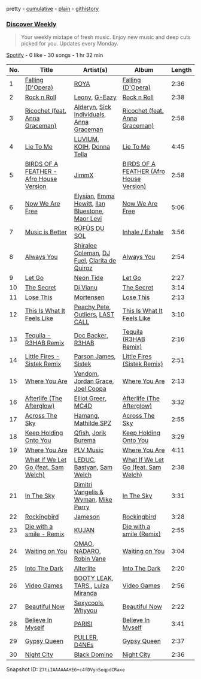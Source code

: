 pretty - [cumulative](/playlists/cumulative/37i9dQZEVXcMQ21aVFwcU6.md) - [plain](/playlists/plain/37i9dQZEVXcMQ21aVFwcU6) - [githistory](https://github.githistory.xyz/mdn522/spotify-playlist-archive/blob/main/playlists/plain/37i9dQZEVXcMQ21aVFwcU6)

### [Discover Weekly](https://open.spotify.com/playlist/37i9dQZEVXcMQ21aVFwcU6)

> Your weekly mixtape of fresh music\. Enjoy new music and deep cuts picked for you\. Updates every Monday.

[Spotify](https://open.spotify.com/user/spotify) - 0 like - 30 songs - 1 hr 32 min

| No. | Title | Artist(s) | Album | Length |
|---|---|---|---|---|
| 1 | [Falling \(D'Opera\)](https://open.spotify.com/track/3xh3vEtbV8AVFpWKqfK3b7) | [ROYA](https://open.spotify.com/artist/6OxEmD1kV3B1OhVjqWO9Zh) | [Falling \(D'Opera\)](https://open.spotify.com/album/42hsP1tzWAXNo4kpD24csQ) | 2:36 |
| 2 | [Rock n Roll](https://open.spotify.com/track/1T2zLWVcr4nXMrMnzyHUVl) | [Leony](https://open.spotify.com/artist/2NpPlwwDVYR5dIj0F31EcC), [G\-Eazy](https://open.spotify.com/artist/02kJSzxNuaWGqwubyUba0Z) | [Rock n Roll](https://open.spotify.com/album/1Jey66mOXbJOwGtVKwdUWb) | 2:38 |
| 3 | [Ricochet \(feat\. Anna Graceman\)](https://open.spotify.com/track/6Ux0Few55gMhBSKaSjddkp) | [Alderyn](https://open.spotify.com/artist/5LcaKNmxPoZxrmYpyToXB6), [Sick Individuals](https://open.spotify.com/artist/0XqFDQJjqW5PfhfBCb53LR), [Anna Graceman](https://open.spotify.com/artist/2B69uGl0nh5LMFUAZxVw5y) | [Ricochet \(feat\. Anna Graceman\)](https://open.spotify.com/album/4oyLwS0ArlwISpjl97K1XX) | 2:58 |
| 4 | [Lie To Me](https://open.spotify.com/track/2CGOUBWFCAeRLb5Z6FUiN2) | [LUVIUM](https://open.spotify.com/artist/6UfbyoqsWR9gNMTk5TzMYf), [KOIH](https://open.spotify.com/artist/4q64u8A5JqYAqM680GuGwg), [Donna Tella](https://open.spotify.com/artist/39czNpwEAe5tGKIE53XDmm) | [Lie To Me](https://open.spotify.com/album/2iZnG6sse2MokcE0CCdrc9) | 4:45 |
| 5 | [BIRDS OF A FEATHER \- Afro House Version](https://open.spotify.com/track/1nq8Lu7kVCClJvwGD08Wpo) | [JimmX](https://open.spotify.com/artist/4X71KCLaNqDa0dT5iAQhe1) | [BIRDS OF A FEATHER \(Afro House Version\)](https://open.spotify.com/album/1HAtIcFEoOILdWhCpLKIX7) | 2:58 |
| 6 | [Now We Are Free](https://open.spotify.com/track/2xfL7Mx5AqbWP0YcwxlcI7) | [Elysian](https://open.spotify.com/artist/6IPtgWMGTP1ZVcfMeo0XlO), [Emma Hewitt](https://open.spotify.com/artist/1t65YxEAtU3iii6bCzSGF8), [Ilan Bluestone](https://open.spotify.com/artist/1yoZuH2j43vVSWsOwYuQyn), [Maor Levi](https://open.spotify.com/artist/7iVuXpgNEl87BwdwV1L6he) | [Now We Are Free](https://open.spotify.com/album/5PyEZtjd1UNnbeqBIu0Njj) | 5:06 |
| 7 | [Music is Better](https://open.spotify.com/track/4NlxBNd38G9nXjCVrbBYre) | [RÜFÜS DU SOL](https://open.spotify.com/artist/5Pb27ujIyYb33zBqVysBkj) | [Inhale / Exhale](https://open.spotify.com/album/3Fda4vhPP0Clk3EQNVipUP) | 3:56 |
| 8 | [Always You](https://open.spotify.com/track/3jZP1bPAJyiAAXQ9LlYdjc) | [Shiralee Coleman](https://open.spotify.com/artist/7q1u9tWian8y9CsWikyt2h), [DJ Fuel](https://open.spotify.com/artist/7b0zZiMJHNpszsfdqgFDyA), [Clarita de Quiroz](https://open.spotify.com/artist/6WPPCmPLrmweYTz1ApYL34) | [Always You](https://open.spotify.com/album/1OIfnWD6Cd3gzHmrrE40Wx) | 2:54 |
| 9 | [Let Go](https://open.spotify.com/track/7bL9uGTNLE1SAHQUAjHne5) | [Neon Tide](https://open.spotify.com/artist/1ElV1LPQsKmt6kuUjIBdHG) | [Let Go](https://open.spotify.com/album/4Ohgxiq4JfLHNaVbr5dtgV) | 2:27 |
| 10 | [The Secret](https://open.spotify.com/track/4zFFsW6qfRLMoYxxLzFW1p) | [Dj Vianu](https://open.spotify.com/artist/20UG9RJ4pMncdPXRgA8mrl) | [The Secret](https://open.spotify.com/album/26oJWZ0u7XtRRyQyYuLtkS) | 3:14 |
| 11 | [Lose This](https://open.spotify.com/track/4XiGLFDbOeBsfRtClVIZzW) | [Mortensen](https://open.spotify.com/artist/1IGUnBoSDVXkJ3EsCXsCPr) | [Lose This](https://open.spotify.com/album/5b31l7PQoIL6H4e52RchdV) | 2:13 |
| 12 | [This Is What It Feels Like](https://open.spotify.com/track/0Bpbr1GgLMgQnuFmVo5zMH) | [Peachy Pete](https://open.spotify.com/artist/0bsZ7TPFHa56cscyXwqfER), [Outliers](https://open.spotify.com/artist/49D9GLjnzBcsaKiUByAMQL), [LAST CALL](https://open.spotify.com/artist/2LoibTtixf5tjTYORAxbtN) | [This Is What It Feels Like](https://open.spotify.com/album/5gLSd0qBvsBN7TqDYifb2O) | 3:10 |
| 13 | [Tequila \- R3HAB Remix](https://open.spotify.com/track/71FvjpgB9Z39Icf27VnEzf) | [Doc Backer](https://open.spotify.com/artist/7tXyKeOv9LiXg7qfVQKQm4), [R3HAB](https://open.spotify.com/artist/6cEuCEZu7PAE9ZSzLLc2oQ) | [Tequila \(R3HAB Remix\)](https://open.spotify.com/album/7EBetlHC9bvkSp2foObl39) | 2:16 |
| 14 | [Little Fires \- Sistek Remix](https://open.spotify.com/track/0EBDuIxWWSd9XnEVkXLVaw) | [Parson James](https://open.spotify.com/artist/48sLioddyaXkuhyHXSkpsB), [Sistek](https://open.spotify.com/artist/7AfIBbjDpPR6FlLWLsAcHu) | [Little Fires \(Sistek Remix\)](https://open.spotify.com/album/6UvuV94S0gPUf7cbyGubw5) | 2:51 |
| 15 | [Where You Are](https://open.spotify.com/track/2RJikqrbNUWR6WxREvRAMi) | [Vendom](https://open.spotify.com/artist/0wztdnJjZQ4HrZqrb9c8y9), [Jordan Grace](https://open.spotify.com/artist/0NST5cNxDtRZuToY6ngC0k), [Joel Coopa](https://open.spotify.com/artist/36Wo4JMbqaHm0wzCuDxBuD) | [Where You Are](https://open.spotify.com/album/0HOl6I26Y3JHisbYnjTVaN) | 2:13 |
| 16 | [Afterlife \(The Afterglow\)](https://open.spotify.com/track/3VqMWc9IMJD07F8G6jYU5e) | [Elliot Greer](https://open.spotify.com/artist/6EFGjOozwPlW4PxLu8SoXD), [MC4D](https://open.spotify.com/artist/2MbY32LPINIi9P6PCkrOJI) | [Afterlife \(The Afterglow\)](https://open.spotify.com/album/2vf6gIslydfSOAsY1b5h8W) | 3:32 |
| 17 | [Across The Sky](https://open.spotify.com/track/0jhFIjnPJdJ5kuFdyimkN6) | [Hamang](https://open.spotify.com/artist/6DEUBgjh48qfLbt5ae1JIl), [Mathilde SPZ](https://open.spotify.com/artist/0cYRqD1xptOt9VxL4QRrHd) | [Across The Sky](https://open.spotify.com/album/0pcr3YRMpsp9ZVSRzUYkd7) | 2:55 |
| 18 | [Keep Holding Onto You](https://open.spotify.com/track/5PsLllL0qfBuNt2oPnFlft) | [Qfish](https://open.spotify.com/artist/5T2jnVO9cIxAjrQWu1aEGN), [Jorik Burema](https://open.spotify.com/artist/5m9bQKYt5uwDbtBGB6x78P) | [Keep Holding Onto You](https://open.spotify.com/album/6Q2ry1MRuI6OPpwC1RxOqD) | 3:29 |
| 19 | [Where You Are](https://open.spotify.com/track/62z0qIftlsBwNg0izZTNSt) | [PLV Music](https://open.spotify.com/artist/47lxWZZWMtEqp4FXtHeaC7) | [Where You Are](https://open.spotify.com/album/3Rzos5PJ2ZUgdrSspJ4Nu6) | 4:11 |
| 20 | [What If We Let Go \(feat\. Sam Welch\)](https://open.spotify.com/track/094ytaIC90FNjxPFpdgcHP) | [LEDUC](https://open.spotify.com/artist/0PX2pq6qcOfKp3NQOJMGvz), [Bastyan](https://open.spotify.com/artist/3BJgrhhTMNGZn3ORwAlK9g), [Sam Welch](https://open.spotify.com/artist/3JmD9HEyTy3vtITvwUFK9K) | [What If We Let Go \(feat\. Sam Welch\)](https://open.spotify.com/album/3OJmp5W6TdhjbTbUxoUguB) | 2:38 |
| 21 | [In The Sky](https://open.spotify.com/track/56GCtbkFhreHRCoWSHyCdU) | [Dimitri Vangelis & Wyman](https://open.spotify.com/artist/10hGPIDZi33LRaYRIq3Bh4), [Mike Perry](https://open.spotify.com/artist/6lB8vOoI4DRrrVxXwuV19c) | [In The Sky](https://open.spotify.com/album/1p1RMEGUc8DMOpVEu9CcLc) | 3:31 |
| 22 | [Rockingbird](https://open.spotify.com/track/2x4c9BD2SOhddb5KDQ4yym) | [Jameson](https://open.spotify.com/artist/7K3Jyu1rhStqBkpFbkro8t) | [Rockingbird](https://open.spotify.com/album/5CxkFmMMIgxrIlZPNDcLqc) | 3:28 |
| 23 | [Die with a smile \- Remix](https://open.spotify.com/track/0GnpOAtgmpkMeR6mE7sE6H) | [KUJAN](https://open.spotify.com/artist/1MH8kfHbfmNg7zZosdDkoq) | [Die with a smile \(Remix\)](https://open.spotify.com/album/4MIbhNc7BFgxfaHCy0FJdJ) | 2:55 |
| 24 | [Waiting on You](https://open.spotify.com/track/3P1McilgPsFB1tln72Gh8F) | [OMAO](https://open.spotify.com/artist/1VHRSHGicYOgBxMHApEqCd), [NADARO](https://open.spotify.com/artist/5llCsw8ZAL4eTr2JWRiuWX), [Robin Vane](https://open.spotify.com/artist/4staIXcWEmr34cRhsDp8nW) | [Waiting on You](https://open.spotify.com/album/1gTBipv1crQnRCRQYqcUDe) | 3:04 |
| 25 | [Into The Dark](https://open.spotify.com/track/3EeETNjxykCFCL9mTE9HLT) | [Alterlite](https://open.spotify.com/artist/6KUD2PHNsroeJ5YH3YSISu) | [Into The Dark](https://open.spotify.com/album/7K4O3WU99bXIVdjNNNOJXN) | 2:20 |
| 26 | [Video Games](https://open.spotify.com/track/1q0A1Cdcwah3qWPd4hXELY) | [BOOTY LEAK](https://open.spotify.com/artist/6C8sBC5U3LyUE4GoleJWvx), [TARS.](https://open.spotify.com/artist/0Dp54NlNysfSJ0FO2nlTGo), [Luiza Miranda](https://open.spotify.com/artist/0S5n1HkGVylVVJjnnfP2Fy) | [Video Games](https://open.spotify.com/album/57UasRRAJrF2zvJWAmDlQD) | 2:56 |
| 27 | [Beautiful Now](https://open.spotify.com/track/17hnLahPkemrK8EgnmmvlA) | [Sexycools](https://open.spotify.com/artist/57hmVUUQbeVA1i2hiOUYr7), [Whyyou](https://open.spotify.com/artist/7bQn1ZUNGWH149BiZbDPTu) | [Beautiful Now](https://open.spotify.com/album/2Vxx8is5EvV4wiMxXIXNO3) | 2:22 |
| 28 | [Believe In Myself](https://open.spotify.com/track/047hYmw8Viqwx4cavskXVy) | [PARISI](https://open.spotify.com/artist/1UJfZU4rQx3bJ3tGypRuAT) | [Believe In Myself](https://open.spotify.com/album/5ngmMrPiCbLRleKZXj3zqV) | 3:41 |
| 29 | [Gypsy Queen](https://open.spotify.com/track/2xPhIEcJkXK0nAeVdZ8Iwk) | [PULLER](https://open.spotify.com/artist/1cbQmMaAHdSeBf0MQcSrzf), [D4NEs](https://open.spotify.com/artist/7hzBvplAVO7NOFvJmVqLJs) | [Gypsy Queen](https://open.spotify.com/album/7y1TNo87peY0I8S3dohObu) | 2:37 |
| 30 | [Night City](https://open.spotify.com/track/10TJeNyQ3OuwS5yhb9wzKr) | [Black Domino](https://open.spotify.com/artist/6BDngwe9dcvrkw4ex9cqsb) | [Night City](https://open.spotify.com/album/3a10QEf2KensF7qcETjaqx) | 2:36 |

Snapshot ID: `Z7tiIAAAAAAHEG+c4fDVynSeqpdCRaxe`
